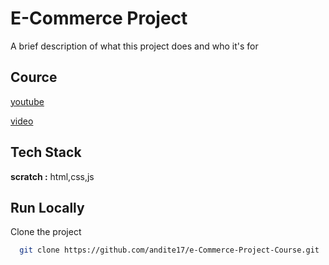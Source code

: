 # E-Commerce Project

A brief description of what this project does and who it's for

## Cource

[youtube](https://www.youtube.com/watch?v=lAOkx2yZESY)

[video](2:40:24)

## Tech Stack

**scratch :** html,css,js

## Run Locally

Clone the project

```bash
  git clone https://github.com/andite17/e-Commerce-Project-Course.git
```
